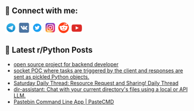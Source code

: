 ## 🔎 Connect with me:
[<img src="https://github.com/bullbesh/bullbesh/blob/main/images/Telegram.png" width="32" height="32" />](https://t.me/bullbesh)
[<img src="https://github.com/bullbesh/bullbesh/blob/main/images/VK.png" width="32" height="32" />](https://vk.com/bullbesh)
[<img src="https://github.com/bullbesh/bullbesh/blob/main/images/Twitter.png" width="32" height="32" />](https://twitter.com/bullbesh1)
[<img src="https://github.com/bullbesh/bullbesh/blob/main/images/Instagram.png" width="32" height="32" />](https://www.instagram.com/bullbesh)
[<img src="https://github.com/bullbesh/bullbesh/blob/main/images/Reddit.png" width="32" height="32" />](https://www.reddit.com/user/bullbesh)
[<img src="https://github.com/bullbesh/bullbesh/blob/main/images/YouTube.png" width="32" height="32" />](https://www.youtube.com/channel/UCtfjRs6uzgq5mfm8S06WTcg)

## 📕 Latest r/Python Posts
<!-- BLOG-POST-LIST:START -->
- [open source project for backend developer](https://www.reddit.com/r/Python/comments/1eixh17/open_source_project_for_backend_developer/)
- [socket POC where tasks are triggered by the client and responses are sent as pickled Python objects.](https://www.reddit.com/r/Python/comments/1eivr7n/socket_poc_where_tasks_are_triggered_by_the/)
- [Saturday Daily Thread: Resource Request and Sharing! Daily Thread](https://www.reddit.com/r/Python/comments/1eip7i1/saturday_daily_thread_resource_request_and/)
- [dir-assistant: Chat with your current directory&#39;s files using a local or API LLM.](https://www.reddit.com/r/Python/comments/1eihaif/dirassistant_chat_with_your_current_directorys/)
- [Pastebin Command Line App | PasteCMD](https://www.reddit.com/r/Python/comments/1eifw9u/pastebin_command_line_app_pastecmd/)
<!-- BLOG-POST-LIST:END -->
